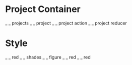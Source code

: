 <!--this is for creating and checking off steps-->
# Project Container
_ _ projects
_ _ project
_ _ project action
_ _ project reducer 

# Style

_ _ red
_ _ shades
_ _ figure
_ _ red
_ _ red